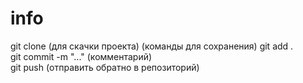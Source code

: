 # info
git clone <url>  (для скачки проекта)
  (команды для сохранения)
git add .   
git commit -m "..." (комментарий)   
git push (отправить обратно в репозиторий)
